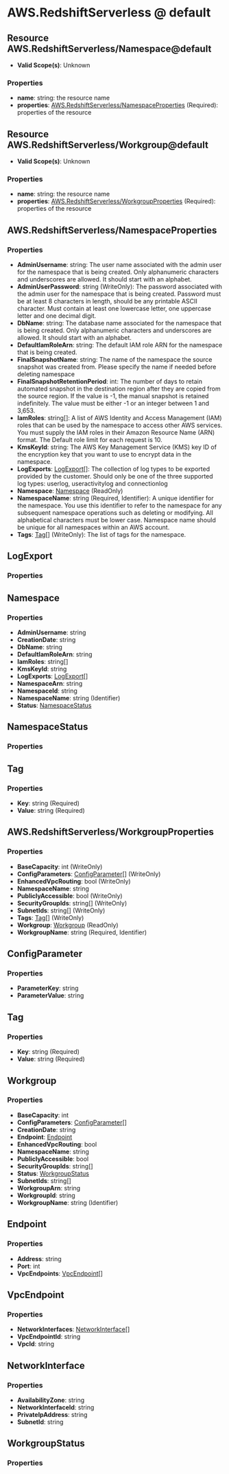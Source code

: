 # AWS.RedshiftServerless @ default

## Resource AWS.RedshiftServerless/Namespace@default
* **Valid Scope(s)**: Unknown
### Properties
* **name**: string: the resource name
* **properties**: [AWS.RedshiftServerless/NamespaceProperties](#awsredshiftserverlessnamespaceproperties) (Required): properties of the resource

## Resource AWS.RedshiftServerless/Workgroup@default
* **Valid Scope(s)**: Unknown
### Properties
* **name**: string: the resource name
* **properties**: [AWS.RedshiftServerless/WorkgroupProperties](#awsredshiftserverlessworkgroupproperties) (Required): properties of the resource

## AWS.RedshiftServerless/NamespaceProperties
### Properties
* **AdminUsername**: string: The user name associated with the admin user for the namespace that is being created. Only alphanumeric characters and underscores are allowed. It should start with an alphabet.
* **AdminUserPassword**: string (WriteOnly): The password associated with the admin user for the namespace that is being created. Password must be at least 8 characters in length, should be any printable ASCII character. Must contain at least one lowercase letter, one uppercase letter and one decimal digit.
* **DbName**: string: The database name associated for the namespace that is being created. Only alphanumeric characters and underscores are allowed. It should start with an alphabet.
* **DefaultIamRoleArn**: string: The default IAM role ARN for the namespace that is being created.
* **FinalSnapshotName**: string: The name of the namespace the source snapshot was created from. Please specify the name if needed before deleting namespace
* **FinalSnapshotRetentionPeriod**: int: The number of days to retain automated snapshot in the destination region after they are copied from the source region. If the value is -1, the manual snapshot is retained indefinitely. The value must be either -1 or an integer between 1 and 3,653.
* **IamRoles**: string[]: A list of AWS Identity and Access Management (IAM) roles that can be used by the namespace to access other AWS services. You must supply the IAM roles in their Amazon Resource Name (ARN) format. The Default role limit for each request is 10.
* **KmsKeyId**: string: The AWS Key Management Service (KMS) key ID of the encryption key that you want to use to encrypt data in the namespace.
* **LogExports**: [LogExport](#logexport)[]: The collection of log types to be exported provided by the customer. Should only be one of the three supported log types: userlog, useractivitylog and connectionlog
* **Namespace**: [Namespace](#namespace) (ReadOnly)
* **NamespaceName**: string (Required, Identifier): A unique identifier for the namespace. You use this identifier to refer to the namespace for any subsequent namespace operations such as deleting or modifying. All alphabetical characters must be lower case. Namespace name should be unique for all namespaces within an AWS account.
* **Tags**: [Tag](#tag)[] (WriteOnly): The list of tags for the namespace.

## LogExport
### Properties

## Namespace
### Properties
* **AdminUsername**: string
* **CreationDate**: string
* **DbName**: string
* **DefaultIamRoleArn**: string
* **IamRoles**: string[]
* **KmsKeyId**: string
* **LogExports**: [LogExport](#logexport)[]
* **NamespaceArn**: string
* **NamespaceId**: string
* **NamespaceName**: string (Identifier)
* **Status**: [NamespaceStatus](#namespacestatus)

## NamespaceStatus
### Properties

## Tag
### Properties
* **Key**: string (Required)
* **Value**: string (Required)

## AWS.RedshiftServerless/WorkgroupProperties
### Properties
* **BaseCapacity**: int (WriteOnly)
* **ConfigParameters**: [ConfigParameter](#configparameter)[] (WriteOnly)
* **EnhancedVpcRouting**: bool (WriteOnly)
* **NamespaceName**: string
* **PubliclyAccessible**: bool (WriteOnly)
* **SecurityGroupIds**: string[] (WriteOnly)
* **SubnetIds**: string[] (WriteOnly)
* **Tags**: [Tag](#tag)[] (WriteOnly)
* **Workgroup**: [Workgroup](#workgroup) (ReadOnly)
* **WorkgroupName**: string (Required, Identifier)

## ConfigParameter
### Properties
* **ParameterKey**: string
* **ParameterValue**: string

## Tag
### Properties
* **Key**: string (Required)
* **Value**: string (Required)

## Workgroup
### Properties
* **BaseCapacity**: int
* **ConfigParameters**: [ConfigParameter](#configparameter)[]
* **CreationDate**: string
* **Endpoint**: [Endpoint](#endpoint)
* **EnhancedVpcRouting**: bool
* **NamespaceName**: string
* **PubliclyAccessible**: bool
* **SecurityGroupIds**: string[]
* **Status**: [WorkgroupStatus](#workgroupstatus)
* **SubnetIds**: string[]
* **WorkgroupArn**: string
* **WorkgroupId**: string
* **WorkgroupName**: string (Identifier)

## Endpoint
### Properties
* **Address**: string
* **Port**: int
* **VpcEndpoints**: [VpcEndpoint](#vpcendpoint)[]

## VpcEndpoint
### Properties
* **NetworkInterfaces**: [NetworkInterface](#networkinterface)[]
* **VpcEndpointId**: string
* **VpcId**: string

## NetworkInterface
### Properties
* **AvailabilityZone**: string
* **NetworkInterfaceId**: string
* **PrivateIpAddress**: string
* **SubnetId**: string

## WorkgroupStatus
### Properties

